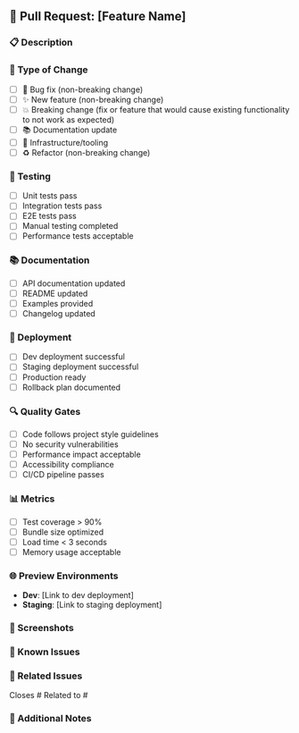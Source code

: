 ## 🚀 Pull Request: [Feature Name]

### 📋 Description
<!-- Brief description of changes -->

### 🎯 Type of Change
- [ ] 🐛 Bug fix (non-breaking change)
- [ ] ✨ New feature (non-breaking change)
- [ ] 💥 Breaking change (fix or feature that would cause existing functionality to not work as expected)
- [ ] 📚 Documentation update
- [ ] 🔧 Infrastructure/tooling
- [ ] ♻️ Refactor (non-breaking change)

### 🧪 Testing
- [ ] Unit tests pass
- [ ] Integration tests pass
- [ ] E2E tests pass
- [ ] Manual testing completed
- [ ] Performance tests acceptable

### 📚 Documentation
- [ ] API documentation updated
- [ ] README updated
- [ ] Examples provided
- [ ] Changelog updated

### 🚀 Deployment
- [ ] Dev deployment successful
- [ ] Staging deployment successful
- [ ] Production ready
- [ ] Rollback plan documented

### 🔍 Quality Gates
- [ ] Code follows project style guidelines
- [ ] No security vulnerabilities
- [ ] Performance impact acceptable
- [ ] Accessibility compliance
- [ ] CI/CD pipeline passes

### 📊 Metrics
- [ ] Test coverage > 90%
- [ ] Bundle size optimized
- [ ] Load time < 3 seconds
- [ ] Memory usage acceptable

### 🌐 Preview Environments
- **Dev**: [Link to dev deployment]
- **Staging**: [Link to staging deployment]

### 📸 Screenshots
<!-- Add screenshots for UI changes -->

### 🐛 Known Issues
<!-- List any known issues -->

### 🔄 Related Issues
Closes #
Related to #

### 📝 Additional Notes
<!-- Any additional information -->

